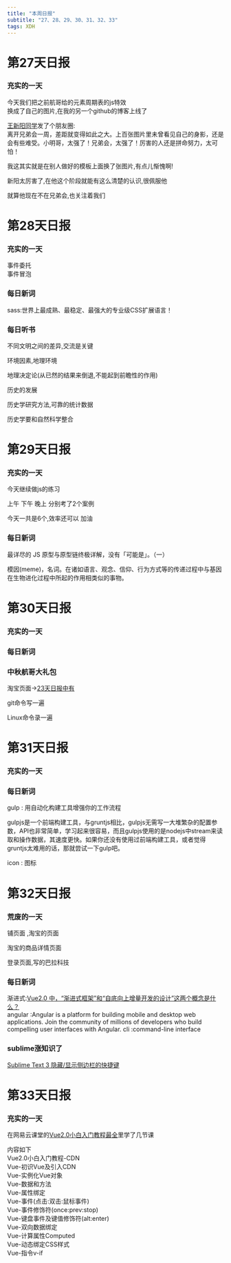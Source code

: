 ```yaml
---  
title: "本周日报"   
subtitle: "27、28、29、30、31、32、33"   
tags: XDH    
---  
```





# 第27天日报

### 充实的一天

今天我们把之前航哥给的元素周期表的js特效  
换成了自己的图片,在我的另一个github的博客上线了  

[王新阳同学](https://17824909342.github.io/)发了个朋友圈:  
离开兄弟会一周，差距就变得如此之大。上百张图片里未曾看见自己的身影，还是会有些难受。小明哥，太强了！兄弟会，太强了！厉害的人还是拼命努力，太可怕！

我这其实就是在别人做好的模板上面换了张图片,有点儿惭愧啊!

新阳太厉害了,在他这个阶段就能有这么清楚的认识,很佩服他

就算他现在不在兄弟会,也关注着我们


# 第28天日报

### 充实的一天

事件委托  
事件冒泡

### 每日新词
sass:世界上最成熟、最稳定、最强大的专业级CSS扩展语言！

### 每日听书

不同文明之间的差异,交流是关键

环境因素,地理环境

地理决定论(从已然的结果来倒退,不能起到前瞻性的作用)

历史的发展

历史学研究方法,可靠的统计数据

历史学要和自然科学整合

# 第29天日报

### 充实的一天
今天继续做js的练习

上午 下午 晚上 分别考了2个案例

今天一共是6个,效率还可以 加油

### 每日新词
最详尽的 JS 原型与原型链终极详解，没有「可能是」。（一）


模因(meme)，名词。在诸如语言、观念、信仰、行为方式等的传递过程中与基因在生物进化过程中所起的作用相类似的事物。

# 第30天日报

### 充实的一天

### 每日新词

### 中秋航哥大礼包

淘宝页面->[23天日报中有](https://victorfengming.github.io/2019/09/05/day23/)  

git命令写一遍  

Linux命令录一遍

# 第31天日报

### 充实的一天

### 每日新词

gulp : 用自动化构建工具增强你的工作流程

gulpjs是一个前端构建工具，与gruntjs相比，gulpjs无需写一大堆繁杂的配置参数，API也非常简单，学习起来很容易，而且gulpjs使用的是nodejs中stream来读取和操作数据，其速度更快。如果你还没有使用过前端构建工具，或者觉得gruntjs太难用的话，那就尝试一下gulp吧。

icon : 图标


# 第32天日报

### 荒废的一天

铺页面 ,淘宝的页面

淘宝的商品详情页面

登录页面,写的巴拉科技

### 每日新词
渐进式:[Vue2.0 中，“渐进式框架”和“自底向上增量开发的设计”这两个概念是什么？](https://victorfengming.github.io/2019/09/14/vue-concept/)    
angular :Angular is a platform for building mobile and desktop web applications. Join the community of millions of developers who build compelling user interfaces with Angular.
cli  :command-line interface

### sublime涨知识了
[Sublime Text 3 隐藏/显示侧边栏的快捷键](https://blog.csdn.net/jiulongls/article/details/81041949)


# 第33天日报

### 充实的一天
在网易云课堂的[Vue2.0小白入门教程最全](https://study.163.com/course/courseMain.htm?courseId=1004711010)里学了几节课

内容如下  
Vue2.0小白入门教程-CDN  
Vue-初识Vue及引入CDN  
Vue-实例化Vue对象  
Vue-数据和方法  
Vue-属性绑定  
Vue-事件(点击:双击:鼠标事件)  
Vue-事件修饰符(once:prev:stop)  
Vue-键盘事件及键值修饰符(alt:enter)  
Vue-双向数据绑定  
Vue-计算属性Computed  
Vue-动态绑定CSS样式  
Vue-指令v-if  